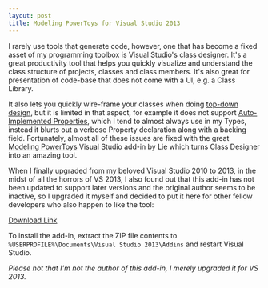 ```yaml
---
layout: post
title: Modeling PowerToys for Visual Studio 2013
---
```


I rarely use tools that generate code, however, one that has become a fixed asset of my programming toolbox is Visual Studio's class designer. It's a great productivity tool that helps you quickly visualize and understand the class structure of projects, classes and class members. It's also great for presentation of code-base that does not come with a UI, e.g. a Class Library.

It also lets you quickly wire-frame your classes when doing [top-down design](https://en.wikipedia.org/wiki/Top-down_and_bottom-up_design), but it is limited in that aspect, for example it does not support [Auto-Implemented Properties](http://msdn.microsoft.com/en-us/library/bb384054.aspx), which I tend to almost always use in my Types, instead it blurts out a verbose Property declaration along with a backing field. Fortunately, almost all of these issues are fixed with the great [Modeling PowerToys](http://modeling.codeplex.com/) Visual Studio add-in by Lie which turns Class Designer into an amazing tool.

When I finally upgraded from my beloved Visual Studio 2010 to 2013, in the midst of all the horrors of VS 2013, I also found out that this add-in has not been updated to support later versions and the original author seems to be inactive, so I upgraded it myself and decided to put it here for other fellow developers who also happen to like the tool:

[Download Link](https://www.mediafire.com/?96gynhrxp6tbfih)

To install the add-in, extract the ZIP file contents to `%USERPROFILE%\Documents\Visual Studio 2013\Addins` and restart Visual Studio.

_Please not that I'm not the author of this add-in, I merely upgraded it for VS 2013._